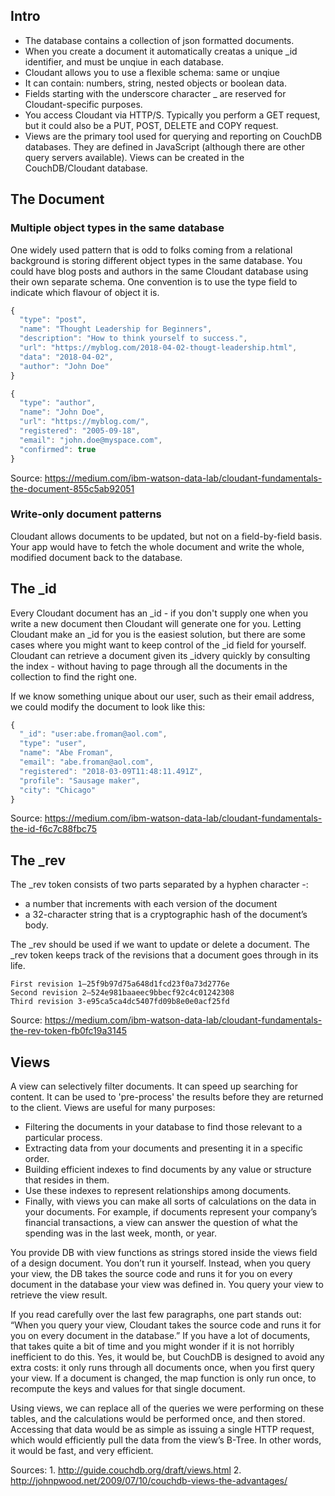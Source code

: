 ## Intro
- The database contains a collection of json formatted documents. 
- When you create a document it automatically creatas a unique _id identifier, and must be unqiue in each database.
- Cloudant allows you to use a flexible schema: same or unqiue
- It can contain: numbers, string, nested objects or boolean data. 
- Fields starting with the underscore character _ are reserved for Cloudant-specific purposes. 
- You access Cloudant via HTTP/S. Typically you perform a GET request, but it could also be a PUT, POST, DELETE and COPY request.
- Views are the primary tool used for querying and reporting on CouchDB databases. They are defined in JavaScript (although there are other query servers available). Views can be created in the CouchDB/Cloudant database.

## The Document
### Multiple object types in the same database
One widely used pattern that is odd to folks coming from a relational background is storing different object types in the same database. You could have blog posts and authors in the same Cloudant database using their own separate schema. One convention is to use the type field to indicate which flavour of object it is. 

```javascript
{
  "type": "post",
  "name": "Thought Leadership for Beginners",
  "description": "How to think yourself to success.",
  "url": "https://myblog.com/2018-04-02-thougt-leadership.html",
  "data": "2018-04-02",
  "author": "John Doe"
}
```

```javascript
{
  "type": "author",
  "name": "John Doe",
  "url": "https://myblog.com/",
  "registered": "2005-09-18",
  "email": "john.doe@myspace.com",
  "confirmed": true
}
```

Source: https://medium.com/ibm-watson-data-lab/cloudant-fundamentals-the-document-855c5ab92051

### Write-only document patterns
Cloudant allows documents to be updated, but not on a field-by-field basis. Your app would have to fetch the whole document and write the whole, modified document back to the database.

## The _id
Every Cloudant document has an _id - if you don't supply one when you write a new document then Cloudant will generate one for you. Letting Cloudant make an _id for you is the easiest solution, but there are some cases where you might want to keep control of the _id field for yourself.  Cloudant can retrieve a document given its _idvery quickly by consulting the index - without having to page through all the documents in the collection to find the right one.

If we know something unique about our user, such as their email address, we could modify the document to look like this:
```javascript
{
  "_id": "user:abe.froman@aol.com",
  "type": "user",
  "name": "Abe Froman",
  "email": "abe.froman@aol.com",
  "registered": "2018-03-09T11:48:11.491Z",
  "profile": "Sausage maker",
  "city": "Chicago"
}
```

Source: https://medium.com/ibm-watson-data-lab/cloudant-fundamentals-the-id-f6c7c88fbc75

## The _rev
The _rev token consists of two parts separated by a hyphen character -:
- a number that increments with each version of the document
- a 32-character string that is a cryptographic hash of the document’s body.

The _rev should be used if we want to update or delete a document. The _rev token keeps track of the revisions that a document goes through in its life. 

    First revision 1–25f9b97d75a648d1fcd23f0a73d2776e
    Second revision 2–524e981baaeec9bbecf92c4c01242308
    Third revision 3-e95ca5ca4dc5407fd09b8e0e0acf25fd
    
    
Source: https://medium.com/ibm-watson-data-lab/cloudant-fundamentals-the-rev-token-fb0fc19a3145


## Views
A view can selectively filter documents. It can speed up searching for content. It can be used to 'pre-process' the results before they are returned to the client. Views are useful for many purposes:
- Filtering the documents in your database to find those relevant to a particular process.
- Extracting data from your documents and presenting it in a specific order.
- Building efficient indexes to find documents by any value or structure that resides in them.
- Use these indexes to represent relationships among documents.
- Finally, with views you can make all sorts of calculations on the data in your documents. For example, if documents represent your company’s financial transactions, a view can answer the question of what the spending was in the last week, month, or year.

You provide DB with view functions as strings stored inside the views field of a design document. You don’t run it yourself. Instead, when you query your view, the DB takes the source code and runs it for you on every document in the database your view was defined in. You query your view to retrieve the view result. 

If you read carefully over the last few paragraphs, one part stands out: “When you query your view, Cloudant takes the source code and runs it for you on every document in the database.” If you have a lot of documents, that takes quite a bit of time and you might wonder if it is not horribly inefficient to do this. Yes, it would be, but CouchDB is designed to avoid any extra costs: it only runs through all documents once, when you first query your view. If a document is changed, the map function is only run once, to recompute the keys and values for that single document. 

Using views, we can replace all of the queries we were performing on these tables, and the calculations would be performed once, and then stored. Accessing that data would be as simple as issuing a single HTTP request, which would efficiently pull the data from the view’s B-Tree. In other words, it would be fast, and very efficient.

Sources: 1. http://guide.couchdb.org/draft/views.html 2. http://johnpwood.net/2009/07/10/couchdb-views-the-advantages/

